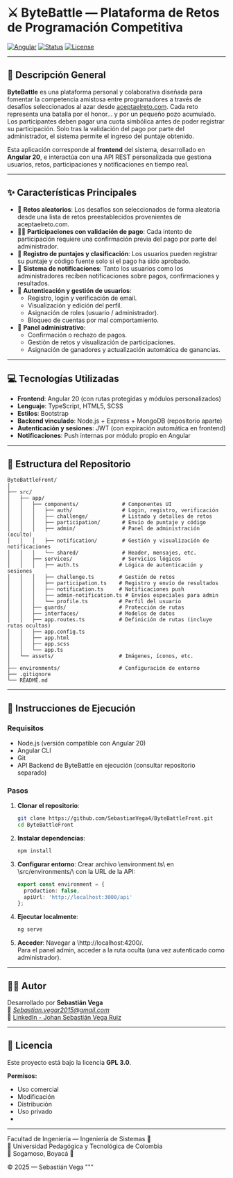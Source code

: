 # ⚔️ ByteBattle — Plataforma de Retos de Programación Competitiva

[![Angular](https://img.shields.io/badge/Built%20with-Angular%2020-red?style=for-the-badge&logo=angular)](https://angular.io/)
[![Status](https://img.shields.io/badge/Estado-En%20Desarrollo-blue?style=for-the-badge)]()
[![License](https://img.shields.io/badge/Licencia-GPL%203.0-brightgreen?style=for-the-badge)](https://www.gnu.org/licenses/gpl-3.0.html)

---
## 🎯 Descripción General

**ByteBattle** es una plataforma personal y colaborativa diseñada para fomentar la competencia amistosa entre programadores a través de desafíos seleccionados al azar desde [aceptaelreto.com](https://aceptaelreto.com). Cada reto representa una batalla por el honor… y por un pequeño pozo acumulado. Los participantes deben pagar una cuota simbólica antes de poder registrar su participación. Solo tras la validación del pago por parte del administrador, el sistema permite el ingreso del puntaje obtenido.

Esta aplicación corresponde al **frontend** del sistema, desarrollado en **Angular 20**, e interactúa con una API REST personalizada que gestiona usuarios, retos, participaciones y notificaciones en tiempo real.

---
## ✨ Características Principales

- 🎲 **Retos aleatorios**: Los desafíos son seleccionados de forma aleatoria desde una lista de retos preestablecidos provenientes de aceptaelreto.com.
- 🧑‍💻 **Participaciones con validación de pago**: Cada intento de participación requiere una confirmación previa del pago por parte del administrador.
- 🏅 **Registro de puntajes y clasificación**: Los usuarios pueden registrar su puntaje y código fuente solo si el pago ha sido aprobado.
- 📩 **Sistema de notificaciones**: Tanto los usuarios como los administradores reciben notificaciones sobre pagos, confirmaciones y resultados.
- 🔐 **Autenticación y gestión de usuarios**:
  - Registro, login y verificación de email.
  - Visualización y edición del perfil.
  - Asignación de roles (usuario / administrador).
  - Bloqueo de cuentas por mal comportamiento.
- 👑 **Panel administrativo**:
  - Confirmación o rechazo de pagos.
  - Gestión de retos y visualización de participaciones.
  - Asignación de ganadores y actualización automática de ganancias.

---
## 💻 Tecnologías Utilizadas

- **Frontend**: Angular 20 (con rutas protegidas y módulos personalizados)
- **Lenguaje**: TypeScript, HTML5, SCSS
- **Estilos**: Bootstrap
- **Backend vinculado**: Node.js + Express + MongoDB (repositorio aparte)
- **Autenticación y sesiones**: JWT (con expiración automática en frontend)
- **Notificaciones**: Push internas por módulo propio en Angular

---
## 📂 Estructura del Repositorio

```
ByteBattleFront/
│
├── src/
│   ├── app/
│   │   ├── components/              # Componentes UI
│   │   │   ├── auth/                # Login, registro, verificación
│   │   │   ├── challenge/           # Listado y detalles de retos
│   │   │   ├── participation/       # Envío de puntaje y código
│   │   │   ├── admin/               # Panel de administración (oculto)
│   │   │   ├── notification/        # Gestión y visualización de notificaciones
│   │   │   └── shared/              # Header, mensajes, etc.
│   │   ├── services/                # Servicios lógicos
│   │   │   ├── auth.ts             # Lógica de autenticación y sesiones
│   │   │   ├── challenge.ts        # Gestión de retos
│   │   │   ├── participation.ts    # Registro y envío de resultados
│   │   │   ├── notification.ts     # Notificaciones push
│   │   │   ├── admin-notification.ts # Envíos especiales para admin
│   │   │   └── profile.ts          # Perfil del usuario
│   │   ├── guards/                 # Protección de rutas
│   │   ├── interfaces/             # Modelos de datos
│   │   ├── app.routes.ts           # Definición de rutas (incluye rutas ocultas)
│   │   ├── app.config.ts
│   │   ├── app.html
│   │   ├── app.scss
│   │   └── app.ts
│   └── assets/                     # Imágenes, íconos, etc.
│
├── environments/                   # Configuración de entorno
├── .gitignore
└── README.md
```

---
## 🚀 Instrucciones de Ejecución

### Requisitos

- Node.js (versión compatible con Angular 20)
- Angular CLI
- Git
- API Backend de ByteBattle en ejecución (consultar repositorio separado)

### Pasos

1. **Clonar el repositorio**:
   ```bash
   git clone https://github.com/SebastianVega4/ByteBattleFront.git
   cd ByteBattleFront
   ```

2. **Instalar dependencias**:
   ```bash
   npm install
   ```

3. **Configurar entorno**:
   Crear archivo \environment.ts\ en \src/environments/\ con la URL de la API:
   ```ts
   export const environment = {
     production: false,
     apiUrl: 'http://localhost:3000/api'
   };
   ```

4. **Ejecutar localmente**:
   ```bash
   ng serve
   ```

5. **Acceder**:
   Navegar a \http://localhost:4200/.  
   Para el panel admin, acceder a la ruta oculta (una vez autenticado como administrador).

---
## 👨‍🎓 Autor

Desarrollado por **Sebastián Vega**  
📧 *Sebastian.vegar2015@gmail.com*  
🔗 [LinkedIn - Johan Sebastián Vega Ruiz](https://www.linkedin.com/in/johan-sebastian-vega-ruiz-b1292011b/)

---
## 📜 Licencia

Este proyecto está bajo la licencia **GPL 3.0**.

**Permisos:**

- Uso comercial
- Modificación
- Distribución
- Uso privado
- 
---
Facultad de Ingeniería — Ingeniería de Sistemas 🧩  
🏫 Universidad Pedagógica y Tecnológica de Colombia  
📍 Sogamoso, Boyacá 📍

© 2025 — Sebastián Vega
"""
